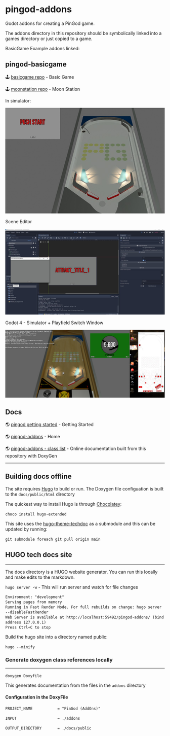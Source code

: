 # pingod-addons

Godot addons for creating a PinGod game. 

The addons directory in this repository should be symbolically linked into a games directory or just copied to a game.

BasicGame Example addons linked:

## pingod-basicgame

🕹 [basicgame repo](https://github.com/FlippingFlips/pingod-basicgame) - Basic Game

🕹 [moonstation repo](https://github.com/FlippingFlips/pingod-moonstation) - Moon Station

In simulator:

![image](https://github.com/FlippingFlips/pingod-addons/blob/main/docs/static/images/pingod-vp.jpg)

Scene Editor

![image](https://github.com/FlippingFlips/pingod-addons/blob/main/docs/static/images/basicgame-initialrun.jpg)

Godot 4 - Simulator + Playfield Switch Window

![image](https://github.com/FlippingFlips/pingod-addons/blob/main/docs/static/images/screens/simulator-and-playfieldswitch-window.jpg)

## Docs

🌎 [pingod getting started](https://flippingflips.github.io/pingod-addons/getting-started/) - Getting Started

🌎 [pingod-addons](https://FlippingFlips.github.io/pingod-addons) - Home

🌎 [pingod-addons - class list](https://flippingflips.github.io/pingod-addons/html/annotated.html) - Online documentation built from this repository with DoxyGen

---

## Building docs offline

The site requires [Hugo](https://gohugo.io/) to build or run. The Doxygen file configuation is built to the `docs/public/html` directory

The quickest way to install Hugo is through [Chocolatey](https://chocolatey.org/):

`choco install hugo-extended`

This site uses the [hugo-theme-techdoc](https://github.com/thingsym/hugo-theme-techdoc) as a submodule and this can be updated by running:

`git submodule foreach git pull origin main`

## HUGO tech docs site
---

The docs directory is a HUGO website generator. You can run this locally and make edits to the markdown.

`hugo server -w` - This will run server and watch for file changes

```
Environment: "development"
Serving pages from memory
Running in Fast Render Mode. For full rebuilds on change: hugo server --disableFastRender
Web Server is available at http://localhost:59492/pingod-addons/ (bind address 127.0.0.1)
Press Ctrl+C to stop
```

Build the hugo site into a directory named public:

`hugo --minify`

### Generate doxygen class references locally
---

`doxygen Doxyfile`

This generates documentation from the files in the `addons` directory

#### Configuration in the DoxyFile

`PROJECT_NAME           = "PinGod (AddOns)"`

`INPUT                  = ./addons`

`OUTPUT_DIRECTORY       = ./docs/public`